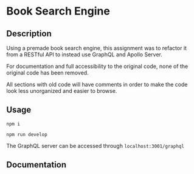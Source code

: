 # Book Search Engine

## Description

Using a premade book search engine, this assignment was to refactor it from a RESTful API to instead use GraphQL and Apollo Server.

For documentation and full accessibility to the original code, none of the original code has been removed.

All sections with old code will have comments in order to make the code look less unorganized and easier to browse.

## Usage

`npm i`

`npm run develop`

The GraphQL server can be accessed through `localhost:3001/graphql`

## Documentation